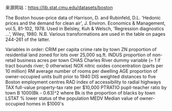 来源网站：https://lib.stat.cmu.edu/datasets/boston

The Boston house-price data of Harrison, D. and Rubinfeld, D.L. 'Hedonic prices and the demand for clean air', J. Environ. Economics & Management, vol.5, 81-102, 1978.   Used in Belsley, Kuh & Welsch, 'Regression diagnostics ...', Wiley, 1980.   N.B. Various transformations are used in the table on pages 244-261 of the latter.

 Variables in order:
 CRIM     per capita crime rate by town
 ZN       proportion of residential land zoned for lots over 25,000 sq.ft.
 INDUS    proportion of non-retail business acres per town
 CHAS     Charles River dummy variable (= 1 if tract bounds river; 0 otherwise)
 NOX      nitric oxides concentration (parts per 10 million)
 RM       average number of rooms per dwelling
 AGE      proportion of owner-occupied units built prior to 1940
 DIS      weighted distances to five Boston employment centres
 RAD      index of accessibility to radial highways
 TAX      full-value property-tax rate per $10,000
 PTRATIO  pupil-teacher ratio by town
 B        1000(Bk - 0.63)^2 where Bk is the proportion of blacks by town
 LSTAT    % lower status of the population
 MEDV     Median value of owner-occupied homes in $1000's
